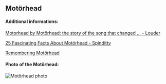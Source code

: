 ## Motörhead
#### Additional informations:
[Motorhead by Motörhead: the story of the song that changed ... - Louder](https://www.loudersound.com/features/motorhead-by-motorhead-the-story-behind-the-song)

[25 Fascinating Facts About Motörhead - Spinditty](https://spinditty.com/genres/Fifty-Fascinating-Facts-About-Motrhead)

[Remembering Motörhead](https://www.side-line.com/remembering-motorhead/)

#### Photo of the Motörhead:
![Motörhead photo](https://static.stereogum.com/uploads/2015/09/motorhead_band.jpg)
